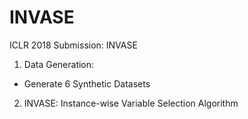 # INVASE
ICLR 2018 Submission: INVASE

1. Data Generation:
- Generate 6 Synthetic Datasets

2. INVASE: Instance-wise Variable Selection Algorithm
